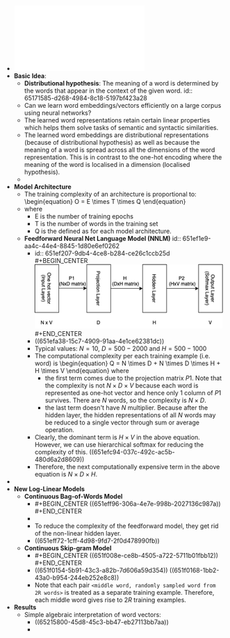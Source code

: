 - ![1301.3781.pdf](../assets/1301.3781_1696011623820_0.pdf)
- **Basic Idea**:
	- **Distributional hypothesis**: The meaning of a word is determined by the words that appear in the context of the given word.
	  id:: 65171585-d268-4984-8c18-5197bf423a28
	- Can we learn word embeddings/vectors efficiently on a large corpus using neural networks?
	- The learned word representations retain certain linear properties which helps them solve tasks of semantic and syntactic similarities.
	- The learned word embeddings are distributional representations (because of distributional hypothesis) as well as because the meaning of a word is spread across all the dimensions of the word representation. This is in contrast to the one-hot encoding where the meaning of the word is localised in a dimension (localised hypothesis).
	-
- **Model Architecture**
	- The training complexity of an architecture is proportional to:
	  \begin{equation}
	  O = E \times T \times Q
	  \end{equation}
	- where
	  * E is the number of training epochs
	  * T is the number of words in the training set
	  * Q is the defined as for each model architecture.
	- **Feedforward Neural Net Language Model (NNLM)**
	  id:: 651ef1e9-aa4c-44e4-8845-1d80e6ef0262
		- id:: 651ef207-9db4-4ce8-b284-ce26c1ccb25d
		  #+BEGIN_CENTER
		  ![nnlm-2.png](../assets/nnlm-2_1696528887638_0.png)
		  #+END_CENTER
		- ((651efa38-15c7-4909-91aa-4e1ce62381dc))
		- Typical values: $N=10$, $D=500-2000$ and $H=500-1000$
		- The computational complexity per each training example (i.e. word) is 
		  \begin{equation}
		  Q = N \times D + N \times D \times H + H \times V
		  \end{equation}
		  where 
		  * the first term comes due to the projection matrix $P1$. Note that the complexity is not $N \times D \times V$ because each word is represented as one-hot vector and hence only 1 column of $P1$ survives. There are $N$ words, so the complexity is $N \times D$.
		  * the last term doesn't have $N$ multiplier. Because after the hidden layer, the hidden representations of all $N$ words may be reduced to a single vector through sum or average operation.
		- Clearly, the dominant term is $H \times V$ in the above equation. However, we can use hierarchical softmax for reducing the complexity of this.
		  ((651efc94-037c-492c-ac5b-480d6a2d8609))
		- Therefore, the next computationally expensive term in the above equation is $N \times D \times H$.
-
- **New Log-Linear Models**
	- **Continuous Bag-of-Words Model**
		- #+BEGIN_CENTER
		  ((651eff96-306a-4e7e-998b-2027136c987a))
		  #+END_CENTER
		-
		- To reduce the complexity of the feedforward model, they get rid of the non-linear hidden layer.
		- ((651eff72-1cff-4d98-9fd7-2f0d478990fb))
	- **Continuous Skip-gram Model**
		- #+BEGIN_CENTER
		  ((651f008e-ce8b-4505-a722-5711b01fbb12))
		  #+END_CENTER
		- ((651f0154-5b91-43c3-a82b-7d606a59d354))
		  ((651f0168-1bb2-43a0-b954-244eb252e8c8))
		- Note that each pair `<middle word, randomly sampled word from 2R words>` is treated as a separate training example. Therefore, each middle word gives rise to $2R$ training examples.
- **Results**
	- Simple algebraic interpretation of word vectors:
		- ((65215800-45d8-45c3-bb47-eb27113bb7aa))
		-